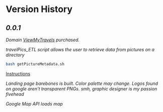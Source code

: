 # Version History

## _0.0.1_

_Domain [ViewMyTravels](www.ViewMyTravels.com) purchased._

_travelPics_ETL script allows the user to retrieve data from pictures on a directory_

```bash
bash getPictureMetadata.sh
```

[Instructions](/travelPics_ETL)

_Landing page barebones is built. Color palette may change. Logos found on google aren't transparent PNGs. smh, graphic designer is my passion fivehead_

_Google Map API loads map_
